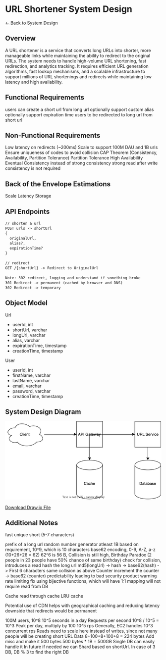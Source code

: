 # URL Shortener System Design

[← Back to System Design](../system-design.md)

## Overview

A URL shortener is a service that converts long URLs into shorter, more manageable links while maintaining the ability to redirect to the original URLs. The system needs to handle high-volume URL shortening, fast redirection, and analytics tracking. It requires efficient URL generation algorithms, fast lookup mechanisms, and a scalable infrastructure to support millions of URL shortenings and redirects while maintaining low latency and high availability.

## Functional Requirements

users can create a short url from long url
optionally support custom alias
optionally support expiration time
users to be redirected to long url from short url

## Non-Functional Requirements

Low latency on redirects (~200ms)
Scale to support 100M DAU and 1B urls
Ensure uniqueness of codes to avoid collision
CAP Theorem (Consistency, Availability, Partition Tolerance)
Partition Tolerance
High Availability 
Eventual Consistency instead of strong consistency
strong read after write consistency is not required

## Back of the Envelope Estimations

Scale
Latency
Storage

## API Endpoints

``` c-sharp
// shorten a url
POST urls -> shortUrl
{
  originalUrl,
  alias?,
  expirationTime?
}

// redirect
GET /{shortUrl} -> Redirect to OriginalUrl

Note: 302 redirect, logging and understand if something broke
301 Redirect -> permanent (cached by browser and DNS)
302 Redirect -> temporary
```

## Object Model

Url

* userId, int
* shortUrl, varchar
* longUrl, varchar
* alias, varchar
* expirationTime, timestamp
* creationTime, timestamp

User

* userId, int
* firstName, varchar
* lastName, varchar
* email, varchar
* password, varchar
* creationTime, timestamp

## System Design Diagram

![URL Shortener System Design](url-shortener.svg)

[Download Draw.io File](url-shortener.drawio)

## Additional Notes

fast
unique
short (5-7 characters)

prefix of a long url
random number generator
atleast 1B based on requirement, 10^9, which is 10 characters
base62 encoding, 0-9, A-Z, a-z (10+26+26 = 62)
62^6 is 56 B, Collision is still high, Birthday Paradox (2 people in 23 people have 50% chance of same birthday)
check for collision, introduces a read
hash the long url
md5(longUrl) -> hash -> base62(hash) -> First 6 characters
same collision as above
Counter
increment the counter -> base62 (counter)
predictability leading to bad security
product warning 
rate limiting
fix using bijective functions, which will have 1:1 mapping
will not require read from DB

Cache
read through cache
LRU cache

Potential use of CDN
helps with geographical caching and reducing latency
downside that redirects would be permanent

100M users, 10^8
10^5 seconds in a day
Requests per second 
10^8 / 10^5 = 10^3
Peak per day, multiply by 100
10^5 rps
Generally, EC2 handles 10^3 concurrent rps
Reads need to scale here instead of writes, since not many people will be creating short URL
Data
8+100+8+100+8 = 224 bytes 
Add misc and make it 500 bytes
500 bytes * 1B = 500GB
Single DB can easily handle it
In future if needed we can Shard based on shortUrl. In case of 3 DB, DB % 3 to find the right DB
